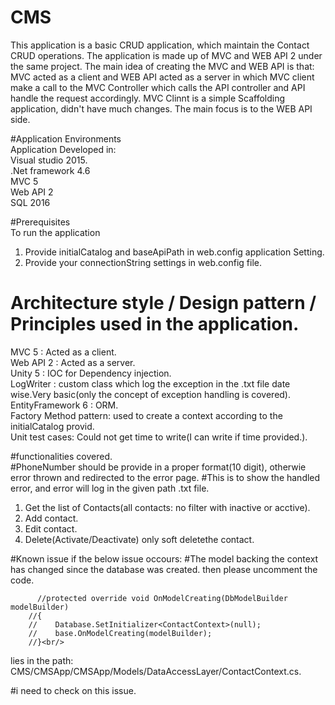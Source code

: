 # CMS
This application is a basic CRUD application, which maintain the Contact CRUD operations.
The application is made up of MVC and WEB API 2 under the same project.
The main idea of creating the MVC and WEB API is that: MVC acted as a client and WEB API acted as a server in which MVC client make a call to the 
MVC Controller which calls the API controller and API handle the request accordingly.
MVC Clinnt is a simple Scaffolding application, didn't have much changes. The main focus is to the WEB API side.


#Application Environments<br />
Application Developed in:<br />
Visual studio 2015.<br />
.Net framework 4.6<br />
MVC 5<br />
Web API 2<br />
SQL 2016<br />

#Prerequisites<br />
To run the application<br />
1. Provide initialCatalog and baseApiPath in web.config application Setting.<br />
2. Provide your connectionString settings in web.config file.<br />

# Architecture style / Design pattern / Principles used in the application.
MVC 5 : Acted as a client.<br />
Web API 2 : Acted as a server.<br />
Unity 5 : IOC for Dependency injection.<br />
LogWriter : custom class which log the exception in the .txt file date wise.Very basic(only the concept of exception handling is covered).<br />
EntityFramework 6 : ORM.<br />
Factory Method pattern: used to create a context according to the initialCatalog provid.<br />
Unit test cases: Could not get time to write(I can write if time provided.).<br />

#functionalities covered.<br />
#PhoneNumber should be provide in a proper format(10 digit), otherwie error thrown and redirected to the error page.
#This is to show the handled error, and error will log in the given path .txt file.
1. Get the list of Contacts(all contacts: no filter with inactive or acctive).<br />
2. Add contact.<br />
3. Edit contact.<br />
4. Delete(Activate/Deactivate) only soft deletethe contact.<br />

#Known issue
if the below issue occours:
#The model backing the <Database> context has changed since the database was created.
  then please uncomment the code.<br/>
  
          //protected override void OnModelCreating(DbModelBuilder modelBuilder)
        //{
        //    Database.SetInitializer<ContactContext>(null);
        //    base.OnModelCreating(modelBuilder);
        //}<br/>
  
  lies in the path: 
  CMS/CMSApp/CMSApp/Models/DataAccessLayer/ContactContext.cs.
 
 #i need to check on this issue.
